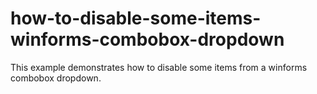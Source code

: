 # how-to-disable-some-items-winforms-combobox-dropdown
This example demonstrates how to disable some items from a winforms combobox dropdown.
